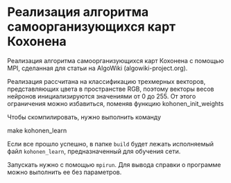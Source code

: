 # Реализация алгоритма самоорганизующихся карт Кохонена

Реализация алгоритма самоорганизующихся карт Кохонена с помощью MPI, сделанная для статьи на AlgoWiki (algowiki-project.org).

Реализация рассчитана на классификацию трехмерных векторов, представляющих цвета в пространстве RGB, поэтому векторы весов нейронов инициализируются значениями от 0 до 255. От этого ограничения можно избавиться, поменяв функцию kohonen_init_weights

Чтобы скомпилировать, нужно выполнить команду

  make kohonen_learn

Если все прошло успешно, в папке `build` будет лежать исполняемый файл `kohonen_learn`, предназначенный для обучения сети.

Запускать нужно с помощью `mpirun`. Для вывода справки о программе можно выполнить ее без параметров.
